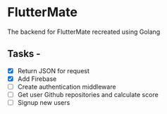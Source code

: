 # FlutterMate

The backend for FlutterMate recreated using Golang

## Tasks -

- [X] Return JSON for request
- [X] Add Firebase
- [ ] Create authentication middleware
- [ ] Get user Github repositories and calculate score
- [ ] Signup new users
